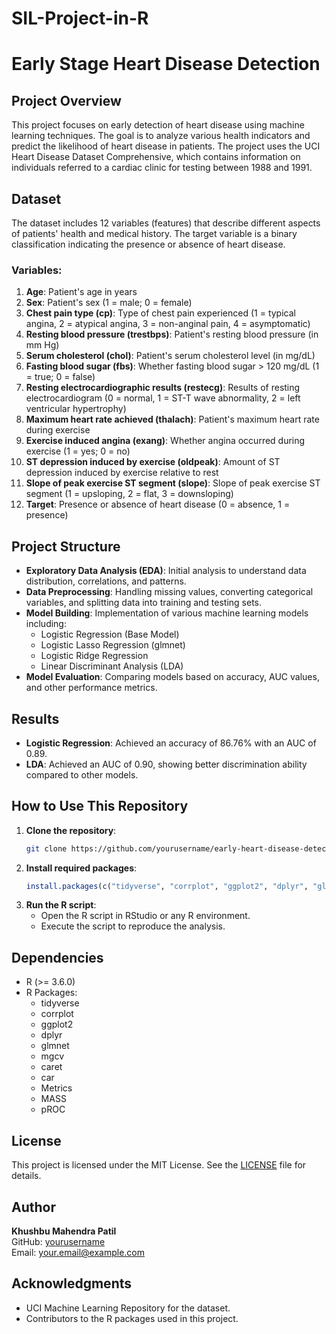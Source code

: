 # SIL-Project-in-R
# Early Stage Heart Disease Detection

## Project Overview

This project focuses on early detection of heart disease using machine learning techniques. The goal is to analyze various health indicators and predict the likelihood of heart disease in patients. The project uses the UCI Heart Disease Dataset Comprehensive, which contains information on individuals referred to a cardiac clinic for testing between 1988 and 1991.

## Dataset

The dataset includes 12 variables (features) that describe different aspects of patients' health and medical history. The target variable is a binary classification indicating the presence or absence of heart disease.

### Variables:
1. **Age**: Patient's age in years
2. **Sex**: Patient's sex (1 = male; 0 = female)
3. **Chest pain type (cp)**: Type of chest pain experienced (1 = typical angina, 2 = atypical angina, 3 = non-anginal pain, 4 = asymptomatic)
4. **Resting blood pressure (trestbps)**: Patient's resting blood pressure (in mm Hg)
5. **Serum cholesterol (chol)**: Patient's serum cholesterol level (in mg/dL)
6. **Fasting blood sugar (fbs)**: Whether fasting blood sugar > 120 mg/dL (1 = true; 0 = false)
7. **Resting electrocardiographic results (restecg)**: Results of resting electrocardiogram (0 = normal, 1 = ST-T wave abnormality, 2 = left ventricular hypertrophy)
8. **Maximum heart rate achieved (thalach)**: Patient's maximum heart rate during exercise
9. **Exercise induced angina (exang)**: Whether angina occurred during exercise (1 = yes; 0 = no)
10. **ST depression induced by exercise (oldpeak)**: Amount of ST depression induced by exercise relative to rest
11. **Slope of peak exercise ST segment (slope)**: Slope of peak exercise ST segment (1 = upsloping, 2 = flat, 3 = downsloping)
12. **Target**: Presence or absence of heart disease (0 = absence, 1 = presence)

## Project Structure

- **Exploratory Data Analysis (EDA)**: Initial analysis to understand data distribution, correlations, and patterns.
- **Data Preprocessing**: Handling missing values, converting categorical variables, and splitting data into training and testing sets.
- **Model Building**: Implementation of various machine learning models including:
  - Logistic Regression (Base Model)
  - Logistic Lasso Regression (glmnet)
  - Logistic Ridge Regression
  - Linear Discriminant Analysis (LDA)
- **Model Evaluation**: Comparing models based on accuracy, AUC values, and other performance metrics.

## Results

- **Logistic Regression**: Achieved an accuracy of 86.76% with an AUC of 0.89.
- **LDA**: Achieved an AUC of 0.90, showing better discrimination ability compared to other models.

## How to Use This Repository

1. **Clone the repository**:
   ```bash
   git clone https://github.com/yourusername/early-heart-disease-detection.git
   ```
2. **Install required packages**:
   ```R
   install.packages(c("tidyverse", "corrplot", "ggplot2", "dplyr", "glmnet", "mgcv", "caret", "car", "Metrics", "MASS", "pROC"))
   ```
3. **Run the R script**:
   - Open the R script in RStudio or any R environment.
   - Execute the script to reproduce the analysis.

## Dependencies

- R (>= 3.6.0)
- R Packages:
  - tidyverse
  - corrplot
  - ggplot2
  - dplyr
  - glmnet
  - mgcv
  - caret
  - car
  - Metrics
  - MASS
  - pROC

## License

This project is licensed under the MIT License. See the [LICENSE](LICENSE) file for details.

## Author

**Khushbu Mahendra Patil**  
GitHub: [yourusername](https://github.com/yourusername)  
Email: your.email@example.com

## Acknowledgments

- UCI Machine Learning Repository for the dataset.
- Contributors to the R packages used in this project.

